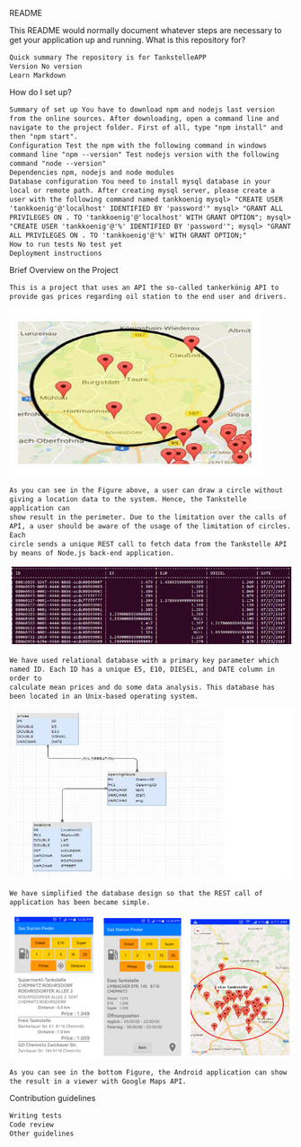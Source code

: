 README

This README would normally document whatever steps are necessary to get your application up and running.
What is this repository for?

    Quick summary The repository is for TankstelleAPP
    Version No version
    Learn Markdown

How do I set up?

    Summary of set up You have to download npm and nodejs last version from the online sources. After downloading, open a command line and navigate to the project folder. First of all, type "npm install" and then "npm start".
    Configuration Test the npm with the following command in windows command line "npm --version" Test nodejs version with the following command "node --version"
    Dependencies npm, nodejs and node modules
    Database configuration You need to install mysql database in your local or remote path. After creating mysql server, please create a user with the following command named tankkoenig mysql> "CREATE USER 'tankkoenig'@'localhost' IDENTIFIED BY 'password'" mysql> "GRANT ALL PRIVILEGES ON . TO 'tankkoenig'@'localhost' WITH GRANT OPTION"; mysql> "CREATE USER 'tankkoenig'@'%' IDENTIFIED BY 'password'"; mysql> "GRANT ALL PRIVILEGES ON . TO 'tankkoenig'@'%' WITH GRANT OPTION;"
    How to run tests No test yet
    Deployment instructions
	
Brief Overview on the Project

	This is a project that uses an API the so-called tankerkönig API to provide gas prices regarding oil station to the end user and drivers.
	
![Web App](https://github.com/zointblackbriar/TankstelleApplication/blob/master/presentation_images/Web_App_Mouse_Circle.PNG)
	
	As you can see in the Figure above, a user can draw a circle without giving a location data to the system. Hence, the Tankstelle application can 
	show result in the perimeter. Due to the limitation over the calls of API, a user should be aware of the usage of the limitation of circles. Each
	circle sends a unique REST call to fetch data from the Tankstelle API by means of Node.js back-end application.
	
![Database Preview](https://github.com/zointblackbriar/TankstelleApplication/blob/master/presentation_images/Database_Preview.PNG)

	We have used relational database with a primary key parameter which named ID. Each ID has a unique E5, E10, DIESEL, and DATE column in order to
	calculate mean prices and do some data analysis. This database has been located in an Unix-based operating system.
	
![Database Plan](https://github.com/zointblackbriar/TankstelleApplication/blob/master/presentation_images/Database_Plan.PNG)

	We have simplified the database design so that the REST call of application has been became simple.
	
![Android Preview](https://github.com/zointblackbriar/TankstelleApplication/blob/master/presentation_images/Android_Sample_Screen.PNG)

	As you can see in the bottom Figure, the Android application can show the result in a viewer with Google Maps API.

Contribution guidelines

    Writing tests
    Code review
    Other guidelines
